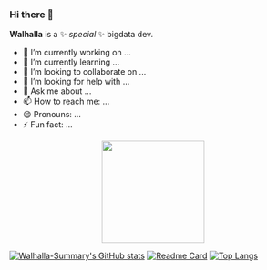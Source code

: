 ### Hi there 👋
**Walhalla** is a ✨ _special_ ✨ bigdata dev.

- 🔭 I’m currently working on ...
- 🌱 I’m currently learning ...
- 👯 I’m looking to collaborate on ...
- 🤔 I’m looking for help with ...
- 💬 Ask me about ...
- 📫 How to reach me: ...
- 😄 Pronouns: ...
- ⚡ Fun fact: ...


<p align="center">
    <img src="https://github.com/Walhalla-Summary/Walhalla-Summary/blob/master/mmexport1653486153188.jpg" height="180">
</p>

[![Walhalla-Summary's GitHub stats](https://github-readme-stats.vercel.app/api?username=Walhalla-Summary&show_icons=true&theme=tokyonight)](https://github.com/Walhalla-Summary/Walhalla-Summary)
[![Readme Card](https://github-readme-stats.vercel.app/api/pin/?username=Walhalla-Summary&repo=BigData)](https://github.com/Walhalla-Summary/BigData)
[![Top Langs](https://github-readme-stats.vercel.app/api/top-langs/?username=Walhalla-Summary)](https://github.com/Walhalla-Summary/BigData)
